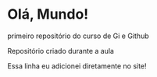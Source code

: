 # Olá, Mundo!
 primeiro repositório do curso de Gi e Github

 Repositório criado durante a aula

Essa linha eu adicionei diretamente no site!
